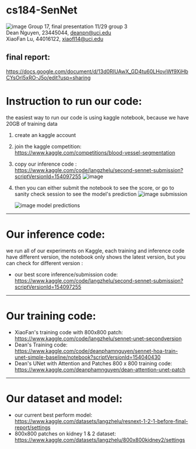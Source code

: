 # cs184-SenNet

![image](https://github.com/lucasXiaofan/cs184-SenNet/assets/91307310/6dff850e-85a9-44cc-8b36-2032a2ee4e08)
Group 17, final presentation 11/29 group 3 </br>
Dean Nguyen, 23445044, deanpn@uci.edu</br>
XiaoFan Lu, 44016122, xiaofl14@uci.edu </br>
## final report: 
https://docs.google.com/document/d/13d0RIUAwX_GD4tu60LHovjWf9XiHbCYsOrl5xRO-J5o/edit?usp=sharing


# Instruction to run our code: 
the easiest way to run our code is using kaggle notebook, because we have 20GB of training data
1. create an kaggle account
2. join the kaggle competition: https://www.kaggle.com/competitions/blood-vessel-segmentation
3. copy our inference code : https://www.kaggle.com/code/langzhelu/second-sennet-submission?scriptVersionId=154097255
   ![image](https://github.com/lucasXiaofan/cs184-SenNet/assets/91307310/9a712180-59fe-45c2-9c96-7f11f21f64e3)
   
4. then you can either submit the notebook to see the score, or go to sanity check session to see the model's prediction
   ![image](https://github.com/lucasXiaofan/cs184-SenNet/assets/91307310/a23eeb67-d1b2-4859-8784-a3d405a87c4d)
     submission

   ![image](https://github.com/lucasXiaofan/cs184-SenNet/assets/91307310/2878d348-f9aa-4489-beb7-0220607e9574)
     model predictions
---
# Our inference code: 
we run all of our experiments on Kaggle, each training and inference code have different version, the notebook only shows the latest version, but you can check for different version : 
* our best score inference/submission code: 
https://www.kaggle.com/code/langzhelu/second-sennet-submission?scriptVersionId=154097255
---
# Our training code: 
* XiaoFan's training code with 800x800 patch:
https://www.kaggle.com/code/langzhelu/sennet-unet-secondversion
* Dean's Training code: 
https://www.kaggle.com/code/deanphamnguyen/sennet-hoa-train-unet-simple-baseline/notebook?scriptVersionId=154040430
* Dean's UNet with Attention and Patches 800 x 800 training code:
https://www.kaggle.com/deanphamnguyen/dean-attention-unet-patch
---
# Our dataset and model:
* our current best perform model:
https://www.kaggle.com/datasets/langzhelu/resnext-1-2-1-before-final-report/settings
* 800x800 patches on kidney 1 & 2 dataset: 
https://www.kaggle.com/datasets/langzhelu/800x800kidney2/settings

